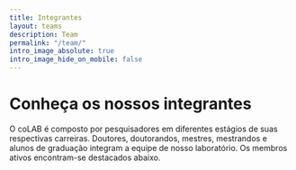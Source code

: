 ```yaml
---
title: Integrantes
layout: teams
description: Team
permalink: "/team/"
intro_image_absolute: true
intro_image_hide_on_mobile: false
---
```


# Conheça os nossos integrantes

O coLAB é composto por pesquisadores em diferentes estágios de suas respectivas carreiras. Doutores, doutorandos, mestres, mestrandos e alunos de graduação integram a equipe de nosso laboratório. Os membros ativos encontram-se destacados abaixo.
